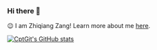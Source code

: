 ### Hi there 👋

<!--
**CptGit/CptGit** is a ✨ _special_ ✨ repository because its `README.md` (this file) appears on your GitHub profile.

Here are some ideas to get you started:

- 🔭 I’m currently working on ...
- 🌱 I’m currently learning ...
- 👯 I’m looking to collaborate on ...
- 🤔 I’m looking for help with ...
- 💬 Ask me about ...
- 📫 How to reach me: ...
- 😄 Pronouns: ...
- ⚡ Fun fact: ...
-->

:wink: I am Zhiqiang Zang! Learn more about me [here](https://zzqpro.net).

[![CptGit's GitHub stats](https://github-readme-stats-sigma-five.vercel.app/api?username=CptGit&count_private=true)](https://github.com/anuraghazra/github-readme-stats)
